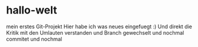 # hallo-welt
mein erstes Git-Projekt
Hier habe ich was neues eingefuegt :)
Und direkt die Kritik mit den Umlauten verstanden und Branch gewechselt und nochmal commitet und nochmal
